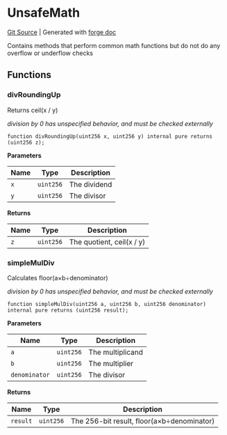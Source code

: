 # UnsafeMath
[Git Source](https://github.com/Uniswap/docs/blob/1141642f8ba4665a50660886a8a8401526677045/src/libraries/UnsafeMath.sol)
| Generated with [forge doc](https://book.getfoundry.sh/reference/forge/forge-doc)

Contains methods that perform common math functions but do not do any overflow or underflow checks


## Functions
### divRoundingUp

Returns ceil(x / y)

*division by 0 has unspecified behavior, and must be checked externally*


```solidity
function divRoundingUp(uint256 x, uint256 y) internal pure returns (uint256 z);
```
**Parameters**

|Name|Type|Description|
|----|----|-----------|
|`x`|`uint256`|The dividend|
|`y`|`uint256`|The divisor|

**Returns**

|Name|Type|Description|
|----|----|-----------|
|`z`|`uint256`|The quotient, ceil(x / y)|


### simpleMulDiv

Calculates floor(a×b÷denominator)

*division by 0 has unspecified behavior, and must be checked externally*


```solidity
function simpleMulDiv(uint256 a, uint256 b, uint256 denominator) internal pure returns (uint256 result);
```
**Parameters**

|Name|Type|Description|
|----|----|-----------|
|`a`|`uint256`|The multiplicand|
|`b`|`uint256`|The multiplier|
|`denominator`|`uint256`|The divisor|

**Returns**

|Name|Type|Description|
|----|----|-----------|
|`result`|`uint256`|The 256-bit result, floor(a×b÷denominator)|


